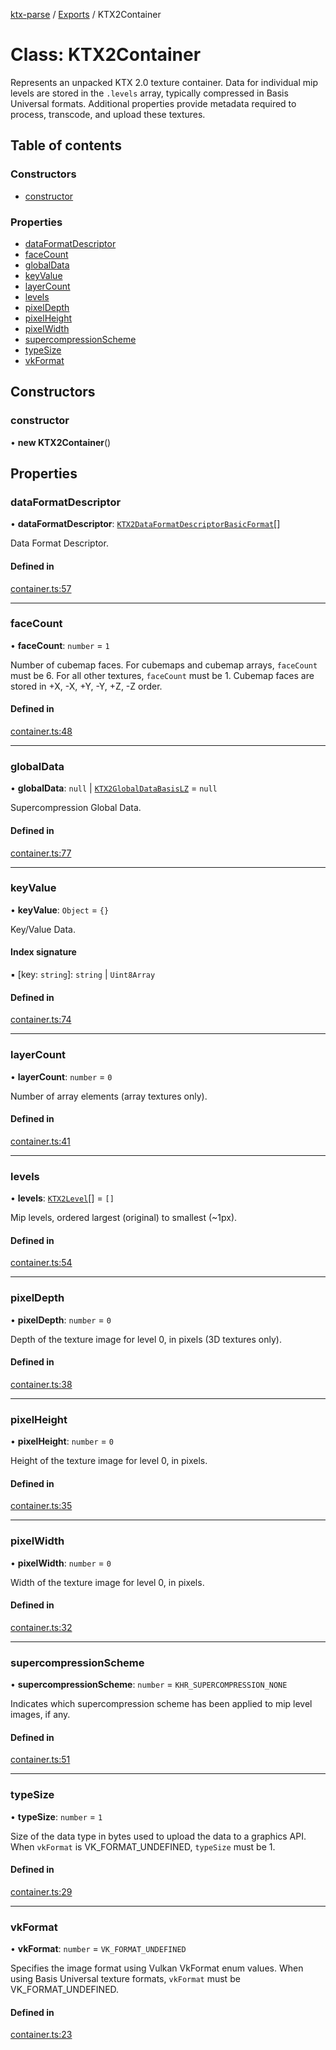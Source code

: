 [ktx-parse](../README.md) / [Exports](../modules.md) / KTX2Container

# Class: KTX2Container

Represents an unpacked KTX 2.0 texture container. Data for individual mip levels are stored in
the `.levels` array, typically compressed in Basis Universal formats. Additional properties
provide metadata required to process, transcode, and upload these textures.

## Table of contents

### Constructors

- [constructor](KTX2Container.md#constructor)

### Properties

- [dataFormatDescriptor](KTX2Container.md#dataformatdescriptor)
- [faceCount](KTX2Container.md#facecount)
- [globalData](KTX2Container.md#globaldata)
- [keyValue](KTX2Container.md#keyvalue)
- [layerCount](KTX2Container.md#layercount)
- [levels](KTX2Container.md#levels)
- [pixelDepth](KTX2Container.md#pixeldepth)
- [pixelHeight](KTX2Container.md#pixelheight)
- [pixelWidth](KTX2Container.md#pixelwidth)
- [supercompressionScheme](KTX2Container.md#supercompressionscheme)
- [typeSize](KTX2Container.md#typesize)
- [vkFormat](KTX2Container.md#vkformat)

## Constructors

### constructor

• **new KTX2Container**()

## Properties

### dataFormatDescriptor

• **dataFormatDescriptor**: [`KTX2DataFormatDescriptorBasicFormat`](../interfaces/KTX2DataFormatDescriptorBasicFormat.md)[]

Data Format Descriptor.

#### Defined in

[container.ts:57](https://github.com/donmccurdy/KTX-Parse/blob/a7c8d6f/src/container.ts#L57)

___

### faceCount

• **faceCount**: `number` = `1`

Number of cubemap faces. For cubemaps and cubemap arrays, `faceCount` must be 6. For all
other textures, `faceCount` must be 1. Cubemap faces are stored in +X, -X, +Y, -Y, +Z, -Z
order.

#### Defined in

[container.ts:48](https://github.com/donmccurdy/KTX-Parse/blob/a7c8d6f/src/container.ts#L48)

___

### globalData

• **globalData**: ``null`` \| [`KTX2GlobalDataBasisLZ`](../interfaces/KTX2GlobalDataBasisLZ.md) = `null`

Supercompression Global Data.

#### Defined in

[container.ts:77](https://github.com/donmccurdy/KTX-Parse/blob/a7c8d6f/src/container.ts#L77)

___

### keyValue

• **keyValue**: `Object` = `{}`

Key/Value Data.

#### Index signature

▪ [key: `string`]: `string` \| `Uint8Array`

#### Defined in

[container.ts:74](https://github.com/donmccurdy/KTX-Parse/blob/a7c8d6f/src/container.ts#L74)

___

### layerCount

• **layerCount**: `number` = `0`

Number of array elements (array textures only).

#### Defined in

[container.ts:41](https://github.com/donmccurdy/KTX-Parse/blob/a7c8d6f/src/container.ts#L41)

___

### levels

• **levels**: [`KTX2Level`](../interfaces/KTX2Level.md)[] = `[]`

Mip levels, ordered largest (original) to smallest (~1px).

#### Defined in

[container.ts:54](https://github.com/donmccurdy/KTX-Parse/blob/a7c8d6f/src/container.ts#L54)

___

### pixelDepth

• **pixelDepth**: `number` = `0`

Depth of the texture image for level 0, in pixels (3D textures only).

#### Defined in

[container.ts:38](https://github.com/donmccurdy/KTX-Parse/blob/a7c8d6f/src/container.ts#L38)

___

### pixelHeight

• **pixelHeight**: `number` = `0`

Height of the texture image for level 0, in pixels.

#### Defined in

[container.ts:35](https://github.com/donmccurdy/KTX-Parse/blob/a7c8d6f/src/container.ts#L35)

___

### pixelWidth

• **pixelWidth**: `number` = `0`

Width of the texture image for level 0, in pixels.

#### Defined in

[container.ts:32](https://github.com/donmccurdy/KTX-Parse/blob/a7c8d6f/src/container.ts#L32)

___

### supercompressionScheme

• **supercompressionScheme**: `number` = `KHR_SUPERCOMPRESSION_NONE`

Indicates which supercompression scheme has been applied to mip level images, if any.

#### Defined in

[container.ts:51](https://github.com/donmccurdy/KTX-Parse/blob/a7c8d6f/src/container.ts#L51)

___

### typeSize

• **typeSize**: `number` = `1`

Size of the data type in bytes used to upload the data to a graphics API. When `vkFormat` is
VK_FORMAT_UNDEFINED, `typeSize` must be 1.

#### Defined in

[container.ts:29](https://github.com/donmccurdy/KTX-Parse/blob/a7c8d6f/src/container.ts#L29)

___

### vkFormat

• **vkFormat**: `number` = `VK_FORMAT_UNDEFINED`

Specifies the image format using Vulkan VkFormat enum values. When using Basis Universal
texture formats, `vkFormat` must be VK_FORMAT_UNDEFINED.

#### Defined in

[container.ts:23](https://github.com/donmccurdy/KTX-Parse/blob/a7c8d6f/src/container.ts#L23)
